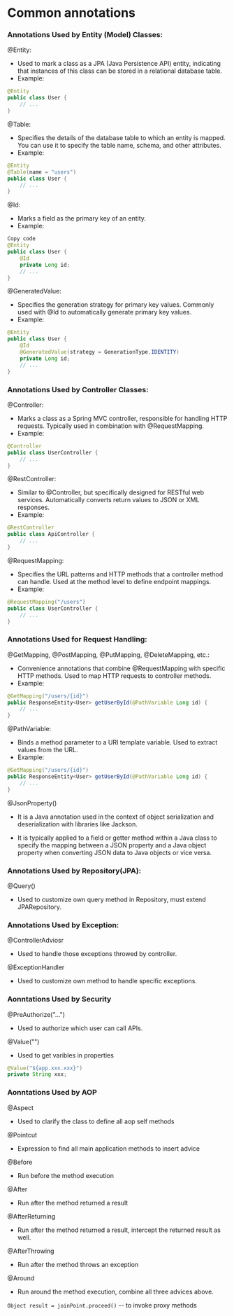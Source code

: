 # Common annotations

### Annotations Used by Entity (Model) Classes:
@Entity:
- Used to mark a class as a JPA (Java Persistence API) entity, indicating that instances of this class can be stored in a relational database table.
- Example:
```java
@Entity
public class User {
    // ...
}
```

@Table:
- Specifies the details of the database table to which an entity is mapped.
You can use it to specify the table name, schema, and other attributes.
- Example:
```java
@Entity
@Table(name = "users")
public class User {
    // ...
}
```

@Id:
- Marks a field as the primary key of an entity.
- Example:
```java
Copy code
@Entity
public class User {
    @Id
    private Long id;
    // ...
}
```

@GeneratedValue:

- Specifies the generation strategy for primary key values. Commonly used with @Id to automatically generate primary key values.
- Example:
```java
@Entity
public class User {
    @Id
    @GeneratedValue(strategy = GenerationType.IDENTITY)
    private Long id;
    // ...
}
```

### Annotations Used by Controller Classes:

@Controller:

- Marks a class as a Spring MVC controller, responsible for handling HTTP requests.
Typically used in combination with @RequestMapping.
- Example:
```java
@Controller
public class UserController {
    // ...
}
```

@RestController:

- Similar to @Controller, but specifically designed for RESTful web services.
Automatically converts return values to JSON or XML responses.
- Example:
```java
@RestController
public class ApiController {
    // ...
}
```

@RequestMapping:

- Specifies the URL patterns and HTTP methods that a controller method can handle.
Used at the method level to define endpoint mappings.
- Example:
```java
@RequestMapping("/users")
public class UserController {
    // ...
}
```
### Annotations Used for Request Handling:

@GetMapping, @PostMapping, @PutMapping, @DeleteMapping, etc.:

- Convenience annotations that combine @RequestMapping with specific HTTP methods.
Used to map HTTP requests to controller methods.
- Example:
```java
@GetMapping("/users/{id}")
public ResponseEntity<User> getUserById(@PathVariable Long id) {
    // ...
}
```
@PathVariable:

- Binds a method parameter to a URI template variable. Used to extract values from the URL.
- Example:
```java
@GetMapping("/users/{id}")
public ResponseEntity<User> getUserById(@PathVariable Long id) {
    // ...
}
```

@JsonProperty()
- It is a Java annotation used in the context of object serialization and deserialization with libraries like Jackson.

- It is typically applied to a field or getter method within a Java class to specify the mapping between a JSON property and a Java object property when converting JSON data to Java objects or vice versa.

### Annotations Used by Repository(JPA):
@Query()
- Used to customize own query method in Repository, must extend JPARepository.

### Annotations Used by Exception:
@ControllerAdviosr
- Used to handle those exceptions throwed by controller.

@ExceptionHandler
- Used to customize own method to handle specific exceptions. 


### Aonntations Used by Security

@PreAuthorize("...")
- Used to authorize which user can call APIs.

@Value("")
- Used to get varibles in properties
```java
@Value("${app.xxx.xxx}")
private String xxx;
```


### Aonntations Used by AOP

@Aspect
- Used to clarify the class to define all aop self methods

@Pointcut
- Expression to find all main application methods to insert advice

@Before 
- Run before the method execution

@After 
- Run after the method returned a result

@AfterReturning 
- Run after the method returned a result, intercept the 
returned result as well.

@AfterThrowing 
- Run after the method throws an exception

@Around 
- Run around the method execution, combine all three advices above.

`Object result = joinPoint.proceed()` -- to invoke proxy methods